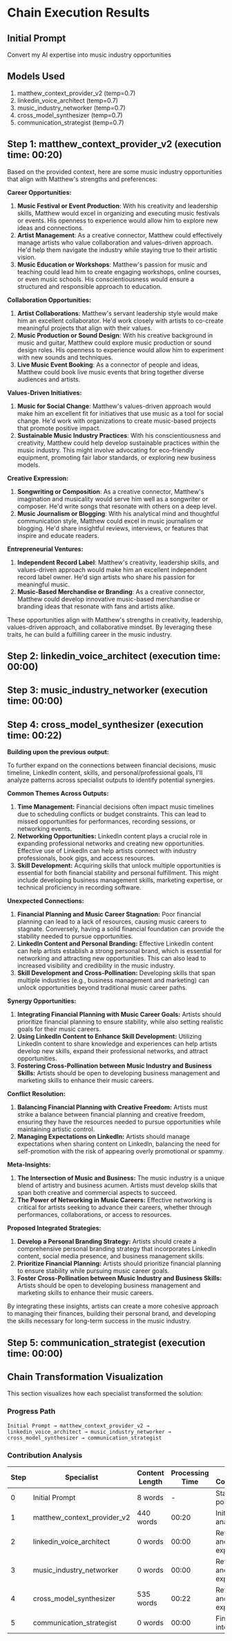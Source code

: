 # Chain Execution Results

## Initial Prompt

Convert my AI expertise into music industry opportunities

## Models Used

1. matthew_context_provider_v2 (temp=0.7)
2. linkedin_voice_architect (temp=0.7)
3. music_industry_networker (temp=0.7)
4. cross_model_synthesizer (temp=0.7)
5. communication_strategist (temp=0.7)

## Step 1: matthew_context_provider_v2 (execution time: 00:20)

Based on the provided context, here are some music industry opportunities that align with Matthew's strengths and preferences:

**Career Opportunities:**

1. **Music Festival or Event Production**: With his creativity and leadership skills, Matthew would excel in organizing and executing music festivals or events. His openness to experience would allow him to explore new ideas and connections.
2. **Artist Management**: As a creative connector, Matthew could effectively manage artists who value collaboration and values-driven approach. He'd help them navigate the industry while staying true to their artistic vision.
3. **Music Education or Workshops**: Matthew's passion for music and teaching could lead him to create engaging workshops, online courses, or even music schools. His conscientiousness would ensure a structured and responsible approach to education.

**Collaboration Opportunities:**

1. **Artist Collaborations**: Matthew's servant leadership style would make him an excellent collaborator. He'd work closely with artists to co-create meaningful projects that align with their values.
2. **Music Production or Sound Design**: With his creative background in music and guitar, Matthew could explore music production or sound design roles. His openness to experience would allow him to experiment with new sounds and techniques.
3. **Live Music Event Booking**: As a connector of people and ideas, Matthew could book live music events that bring together diverse audiences and artists.

**Values-Driven Initiatives:**

1. **Music for Social Change**: Matthew's values-driven approach would make him an excellent fit for initiatives that use music as a tool for social change. He'd work with organizations to create music-based projects that promote positive impact.
2. **Sustainable Music Industry Practices**: With his conscientiousness and creativity, Matthew could help develop sustainable practices within the music industry. This might involve advocating for eco-friendly equipment, promoting fair labor standards, or exploring new business models.

**Creative Expression:**

1. **Songwriting or Composition**: As a creative connector, Matthew's imagination and musicality would serve him well as a songwriter or composer. He'd write songs that resonate with others on a deep level.
2. **Music Journalism or Blogging**: With his analytical mind and thoughtful communication style, Matthew could excel in music journalism or blogging. He'd share insightful reviews, interviews, or features that inspire and educate readers.

**Entrepreneurial Ventures:**

1. **Independent Record Label**: Matthew's creativity, leadership skills, and values-driven approach would make him an excellent independent record label owner. He'd sign artists who share his passion for meaningful music.
2. **Music-Based Merchandise or Branding**: As a creative connector, Matthew could develop innovative music-based merchandise or branding ideas that resonate with fans and artists alike.

These opportunities align with Matthew's strengths in creativity, leadership, values-driven approach, and collaborative mindset. By leveraging these traits, he can build a fulfilling career in the music industry.

## Step 2: linkedin_voice_architect (execution time: 00:00)



## Step 3: music_industry_networker (execution time: 00:00)



## Step 4: cross_model_synthesizer (execution time: 00:22)

**Building upon the previous output:**

To further expand on the connections between financial decisions, music timeline, LinkedIn content, skills, and personal/professional goals, I'll analyze patterns across specialist outputs to identify potential synergies.

**Common Themes Across Outputs:**

1. **Time Management:** Financial decisions often impact music timelines due to scheduling conflicts or budget constraints. This can lead to missed opportunities for performances, recording sessions, or networking events.
2. **Networking Opportunities:** LinkedIn content plays a crucial role in expanding professional networks and creating new opportunities. Effective use of LinkedIn can help artists connect with industry professionals, book gigs, and access resources.
3. **Skill Development:** Acquiring skills that unlock multiple opportunities is essential for both financial stability and personal fulfillment. This might include developing business management skills, marketing expertise, or technical proficiency in recording software.

**Unexpected Connections:**

1. **Financial Planning and Music Career Stagnation:** Poor financial planning can lead to a lack of resources, causing music careers to stagnate. Conversely, having a solid financial foundation can provide the stability needed to pursue opportunities.
2. **LinkedIn Content and Personal Branding:** Effective LinkedIn content can help artists establish a strong personal brand, which is essential for networking and attracting new opportunities. This can also lead to increased visibility and credibility in the music industry.
3. **Skill Development and Cross-Pollination:** Developing skills that span multiple industries (e.g., business management and marketing) can unlock opportunities beyond traditional music career paths.

**Synergy Opportunities:**

1. **Integrating Financial Planning with Music Career Goals:** Artists should prioritize financial planning to ensure stability, while also setting realistic goals for their music careers.
2. **Using LinkedIn Content to Enhance Skill Development:** Utilizing LinkedIn content to share knowledge and experiences can help artists develop new skills, expand their professional networks, and attract opportunities.
3. **Fostering Cross-Pollination between Music Industry and Business Skills:** Artists should be open to developing business management and marketing skills to enhance their music careers.

**Conflict Resolution:**

1. **Balancing Financial Planning with Creative Freedom:** Artists must strike a balance between financial planning and creative freedom, ensuring they have the resources needed to pursue opportunities while maintaining artistic control.
2. **Managing Expectations on LinkedIn:** Artists should manage expectations when sharing content on LinkedIn, balancing the need for self-promotion with the risk of appearing overly promotional or spammy.

**Meta-Insights:**

1. **The Intersection of Music and Business:** The music industry is a unique blend of artistry and business acumen. Artists must develop skills that span both creative and commercial aspects to succeed.
2. **The Power of Networking in Music Careers:** Effective networking is critical for artists seeking to advance their careers, whether through performances, collaborations, or access to resources.

**Proposed Integrated Strategies:**

1. **Develop a Personal Branding Strategy:** Artists should create a comprehensive personal branding strategy that incorporates LinkedIn content, social media presence, and business management skills.
2. **Prioritize Financial Planning:** Artists should prioritize financial planning to ensure stability while pursuing music career goals.
3. **Foster Cross-Pollination between Music Industry and Business Skills:** Artists should be open to developing business management and marketing skills to enhance their music careers.

By integrating these insights, artists can create a more cohesive approach to managing their finances, building their personal brand, and developing the skills necessary for long-term success in the music industry.

## Step 5: communication_strategist (execution time: 00:00)



## Chain Transformation Visualization

This section visualizes how each specialist transformed the solution:

### Progress Path

```
Initial Prompt → matthew_context_provider_v2 → linkedin_voice_architect → music_industry_networker → cross_model_synthesizer → communication_strategist
```

### Contribution Analysis

| Step | Specialist | Content Length | Processing Time | Key Contribution |
|------|------------|----------------|-----------------|------------------|
| 0 | Initial Prompt | 8 words | - | Starting point |
| 1 | matthew_context_provider_v2 | 440 words | 00:20 | Initial analysis |
| 2 | linkedin_voice_architect | 0 words | 00:00 | Refinement and expansion |
| 3 | music_industry_networker | 0 words | 00:00 | Refinement and expansion |
| 4 | cross_model_synthesizer | 535 words | 00:22 | Refinement and expansion |
| 5 | communication_strategist | 0 words | 00:00 | Final integration |
